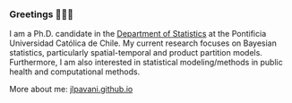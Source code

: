 ### Greetings 🙋🏻🖖

I am a Ph.D. candidate in the [Department of Statistics](http://www.mat.uc.cl/departamento-de-estadistica.html) at the Pontificia Universidad Católica de Chile. My current research focuses on Bayesian statistics, particularly spatial-temporal and product partition models. Furthermore, I am also interested in statistical modeling/methods in public health and computational methods.

More about me: [jlpavani.github.io](https://jlpavani.github.io/)
